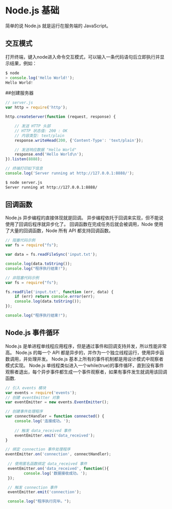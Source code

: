 # Node.js 基础

简单的说 Node.js 就是运行在服务端的 JavaScript。


## 交互模式

打开终端，键入node进入命令交互模式，可以输入一条代码语句后立即执行并显示结果，例如：

```js
$ node
> console.log('Hello World!');
Hello World!
```

##创建服务器
```js
// server.js
var http = require('http');

http.createServer(function (request, response) {

    // 发送 HTTP 头部 
    // HTTP 状态值: 200 : OK
    // 内容类型: text/plain
    response.writeHead(200, {'Content-Type': 'text/plain'});

    // 发送响应数据 "Hello World"
    response.end('Hello World\n');
}).listen(8888);

// 终端打印如下信息
console.log('Server running at http://127.0.0.1:8888/');
```

```bash
$ node server.js
Server running at http://127.0.0.1:8888/
```


## 回调函数
Node.js 异步编程的直接体现就是回调。
异步编程依托于回调来实现，但不能说使用了回调后程序就异步化了。
回调函数在完成任务后就会被调用，Node 使用了大量的回调函数，Node 所有 API 都支持回调函数。

```js
// 阻塞代码示例
var fs = require("fs");

var data = fs.readFileSync('input.txt');

console.log(data.toString());
console.log("程序执行结束!");
```

```js
// 非阻塞代码示例
var fs = require("fs");

fs.readFile('input.txt', function (err, data) {
    if (err) return console.error(err);
    console.log(data.toString());
});

console.log("程序执行结束!");
```

## Node.js 事件循环

Node.js 是单进程单线程应用程序，但是通过事件和回调支持并发，所以性能非常高。
Node.js 的每一个 API 都是异步的，并作为一个独立线程运行，使用异步函数调用，并处理并发。
Node.js 基本上所有的事件机制都是用设计模式中观察者模式实现。
Node.js 单线程类似进入一个while(true)的事件循环，直到没有事件观察者退出，每个异步事件都生成一个事件观察者，如果有事件发生就调用该回调函数.

```js
// 引入 events 模块
var events = require('events');
// 创建 eventEmitter 对象
var eventEmitter = new events.EventEmitter();

// 创建事件处理程序
var connectHandler = function connected() {
	console.log('连接成功。');
	     
	// 触发 data_received 事件 
	eventEmitter.emit('data_received');
}

// 绑定 connection 事件处理程序
eventEmitter.on('connection', connectHandler);
 
 // 使用匿名函数绑定 data_received 事件
 eventEmitter.on('data_received', function(){
	    console.log('数据接收成功。');
 });

 // 触发 connection 事件 
 eventEmitter.emit('connection');

 console.log("程序执行完毕。");

```